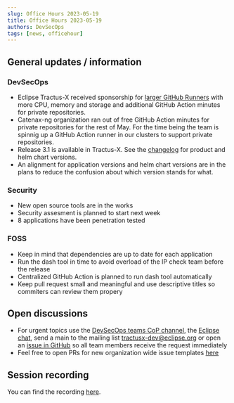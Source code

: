 ```yaml
---
slug: Office Hours 2023-05-19
title: Office Hours 2023-05-19
authors: DevSecOps
tags: [news, officehour]
---
```


## General updates / information

### DevSecOps

- Eclipse Tractus-X received sponsorship for [larger GitHub Runners](https://docs.github.com/en/actions/using-github-hosted-runners/using-larger-runners#machine-specs-for-larger-runners) with more CPU, memory and storage and additional GitHub Action minutes for private repositories.
- Catenax-ng organization ran out of free GitHub Action minutes for private repositories for the rest of May. For the time being the team is spinnig up a GitHub Action runner in our clusters to support private repositories.
- Release 3.1 is available in Tractus-X. See the [changelog](https://github.com/eclipse-tractusx/tractus-x-release/releases/tag/3.1.0) for product and helm chart versions.
- An alignment for application versions and helm chart versions are in the plans to reduce the confusion about which version stands for what.

### Security

- New open source tools are in the works
- Security assesment is planned to start next week
- 8 applications have been penetration tested

### FOSS

- Keep in mind that dependencies are up to date for each application
- Run the dash tool in time to avoid overload of the IP check team before the release
- Centralized GitHub Action is planned to run dash tool automatically
- Keep pull request small and meaningful and use descriptive titles so commiters can review them propery

## Open discussions

- For urgent topics use the [DevSecOps teams CoP channel](https://teams.microsoft.com/l/channel/19%3a9a3c4a05a3514d07b973c13e7b468709%40thread.tacv2/CX%2520-%2520CoP%2520DevSecOps?groupId=17b1a2dc-67fb-4a49-a2ed-dd1344321439&tenantId=1ad22c6d-2f08-4f05-a0ba-e17f6ce88380), the [Eclipse chat](https://chat.eclipse.org/#/room/#tools.tractus-x:matrix.eclipse.org), send a main to the mailing list [tractusx-dev@eclipse.org](mailto:tractusx-dev@eclipse.org) or open an [issue in GitHub](https://github.com/eclipse-tractusx/sig-infra/issues/new/choose) so all team members receive the request immediately
- Feel free to open PRs for new organization wide issue templates [here](https://github.com/eclipse-tractusx/.github)

## Session recording

You can find the recording [here](https://bcgcatenax.sharepoint.com/sites/CommunitiesofPractises/Shared%20Documents/Forms/AllItems.aspx?FolderCTID=0x01200075F4DD2D705FA349B372CD3378FD1093&sortField=Modified&isAscending=false&id=%2Fsites%2FCommunitiesofPractises%2FShared%20Documents%2FCX%2DCoP%20DevSecOps%2FOffice%5FHours%5FRegular%5FRecordings%2F20230519%5FDevSecOps%20Business%20Hours%2DRecording%2Emp4&viewid=a90239a2%2D4eb1%2D446e%2D9246%2Daedc18ebdc75&parent=%2Fsites%2FCommunitiesofPractises%2FShared%20Documents%2FCX%2DCoP%20DevSecOps%2FOffice%5FHours%5FRegular%5FRecordings).
